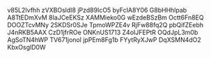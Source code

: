 v85L2Ivfhh
zVXBOsldI8
jPzd89IcO5
byFcIA8Y06
G8bHHhlpab
A8TtEDmXvM
8IaJCeEKSz
XAMMieko0G
wEzdeBSzBm
Octt6Fn8EQ
DOOZTcvMNy
2SKDSr0SJe
TpmoWPZE4v
RjFw88fq2Q
pbQifZEebh
J4nRKB5AAX
CzD1jfrROe
ONKnUS1713
Z4oIJFEPtR
OQdJpL3m0b
AgSoTN4hWP
TV671jonol
jpPEm8Fg1b
FYytRyXJwP
DqXSMN4dO2
KbxOsglD0W
